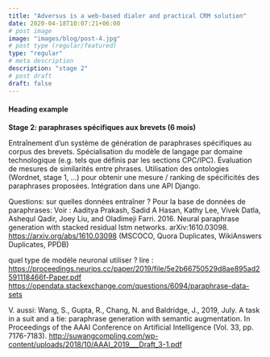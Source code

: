 ```yaml
---
title: "Adversus is a web-based dialer and practical CRM solution"
date: 2020-04-18T10:07:21+06:00
# post image
image: "images/blog/post-4.jpg"
# post type (regular/featured)
type: "regular"
# meta description
description: "stage 2"
# post draft
draft: false
---
```



#### Heading example

**Stage 2: paraphrases spécifiques aux brevets (6 mois)**

Entraînement d’un système de génération de paraphrases spécifiques au corpus des brevets.
Spécialisation du modèle de langage par domaine technologique (e.g. tels que définis par les sections CPC/IPC).
Évaluation de mesures de similarités entre phrases.
Utilisation des ontologies (Wordnet, stage 1, …) pour obtenir une mesure / ranking de spécificités des paraphrases proposées.
Intégration dans une API Django.

Questions: 
sur quelles données entraîner ? 
Pour la base de données de paraphrases:
Voir : Aaditya Prakash, Sadid A Hasan, Kathy Lee, Vivek Datla, Ashequl Qadir, Joey Liu, and Oladimeji Farri. 2016. Neural paraphrase generation with stacked residual lstm networks. arXiv:1610.03098. https://arxiv.org/abs/1610.03098
(MSCOCO, Quora Duplicates, WikiAnswers Duplicates, PPDB)

quel type de modèle neuronal utiliser ? lire : https://proceedings.neurips.cc/paper/2019/file/5e2b66750529d8ae895ad2591118466f-Paper.pdf  https://opendata.stackexchange.com/questions/6094/paraphrase-data-sets 

V. aussi: Wang, S., Gupta, R., Chang, N. and Baldridge, J., 2019, July. A task in a suit and a tie: paraphrase generation with semantic augmentation. In Proceedings of the AAAI Conference on Artificial Intelligence (Vol. 33, pp. 7176-7183). http://suwangcompling.com/wp-content/uploads/2018/10/AAAI_2019___Draft_3-1.pdf
